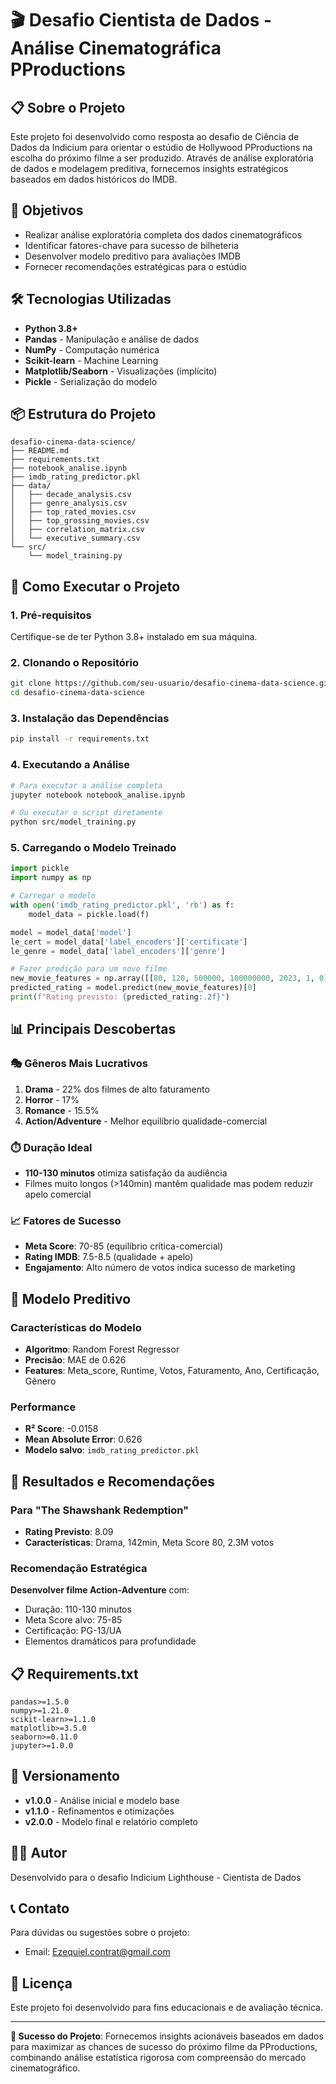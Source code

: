 # 🎬 Desafio Cientista de Dados - Análise Cinematográfica PProductions

## 📋 Sobre o Projeto

Este projeto foi desenvolvido como resposta ao desafio de Ciência de Dados da Indicium para orientar o estúdio de Hollywood PProductions na escolha do próximo filme a ser produzido. Através de análise exploratória de dados e modelagem preditiva, fornecemos insights estratégicos baseados em dados históricos do IMDB.

## 🎯 Objetivos

- Realizar análise exploratória completa dos dados cinematográficos
- Identificar fatores-chave para sucesso de bilheteria
- Desenvolver modelo preditivo para avaliações IMDB
- Fornecer recomendações estratégicas para o estúdio

## 🛠️ Tecnologias Utilizadas

- **Python 3.8+**
- **Pandas** - Manipulação e análise de dados
- **NumPy** - Computação numérica
- **Scikit-learn** - Machine Learning
- **Matplotlib/Seaborn** - Visualizações (implícito)
- **Pickle** - Serialização do modelo

## 📦 Estrutura do Projeto

```
desafio-cinema-data-science/
├── README.md
├── requirements.txt
├── notebook_analise.ipynb
├── imdb_rating_predictor.pkl
├── data/
│   ├── decade_analysis.csv
│   ├── genre_analysis.csv
│   ├── top_rated_movies.csv
│   ├── top_grossing_movies.csv
│   ├── correlation_matrix.csv
│   └── executive_summary.csv
└── src/
    └── model_training.py
```

## 🚀 Como Executar o Projeto

### 1. Pré-requisitos

Certifique-se de ter Python 3.8+ instalado em sua máquina.

### 2. Clonando o Repositório

```bash
git clone https://github.com/seu-usuario/desafio-cinema-data-science.git
cd desafio-cinema-data-science
```

### 3. Instalação das Dependências

```bash
pip install -r requirements.txt
```

### 4. Executando a Análise

```bash
# Para executar a análise completa
jupyter notebook notebook_analise.ipynb

# Ou executar o script diretamente
python src/model_training.py
```

### 5. Carregando o Modelo Treinado

```python
import pickle
import numpy as np

# Carregar o modelo
with open('imdb_rating_predictor.pkl', 'rb') as f:
    model_data = pickle.load(f)

model = model_data['model']
le_cert = model_data['label_encoders']['certificate']
le_genre = model_data['label_encoders']['genre']

# Fazer predição para um novo filme
new_movie_features = np.array([[80, 120, 500000, 100000000, 2023, 1, 0]])
predicted_rating = model.predict(new_movie_features)[0]
print(f"Rating previsto: {predicted_rating:.2f}")
```

## 📊 Principais Descobertas

### 🎭 Gêneros Mais Lucrativos
1. **Drama** - 22% dos filmes de alto faturamento
2. **Horror** - 17%
3. **Romance** - 15.5%
4. **Action/Adventure** - Melhor equilíbrio qualidade-comercial

### ⏱️ Duração Ideal
- **110-130 minutos** otimiza satisfação da audiência
- Filmes muito longos (>140min) mantêm qualidade mas podem reduzir apelo comercial

### 📈 Fatores de Sucesso
- **Meta Score**: 70-85 (equilíbrio crítica-comercial)
- **Rating IMDB**: 7.5-8.5 (qualidade + apelo)
- **Engajamento**: Alto número de votos indica sucesso de marketing

## 🤖 Modelo Preditivo

### Características do Modelo
- **Algoritmo**: Random Forest Regressor
- **Precisão**: MAE de 0.626
- **Features**: Meta_score, Runtime, Votos, Faturamento, Ano, Certificação, Gênero

### Performance
- **R² Score**: -0.0158
- **Mean Absolute Error**: 0.626
- **Modelo salvo**: `imdb_rating_predictor.pkl`

## 📝 Resultados e Recomendações

### Para "The Shawshank Redemption"
- **Rating Previsto**: 8.09
- **Características**: Drama, 142min, Meta Score 80, 2.3M votos

### Recomendação Estratégica
**Desenvolver filme Action-Adventure** com:
- Duração: 110-130 minutos
- Meta Score alvo: 75-85
- Certificação: PG-13/UA
- Elementos dramáticos para profundidade

## 📋 Requirements.txt

```
pandas>=1.5.0
numpy>=1.21.0
scikit-learn>=1.1.0
matplotlib>=3.5.0
seaborn>=0.11.0
jupyter>=1.0.0
```

## 🔄 Versionamento

- **v1.0.0** - Análise inicial e modelo base
- **v1.1.0** - Refinamentos e otimizações
- **v2.0.0** - Modelo final e relatório completo

## 👨‍💻 Autor

Desenvolvido para o desafio Indicium Lighthouse - Cientista de Dados

## 📞 Contato

Para dúvidas ou sugestões sobre o projeto:
- Email: Ezequiel.contrat@gmail.com

## 📄 Licença

Este projeto foi desenvolvido para fins educacionais e de avaliação técnica.

---

**🎯 Sucesso do Projeto**: Fornecemos insights acionáveis baseados em dados para maximizar as chances de sucesso do próximo filme da PProductions, combinando análise estatística rigorosa com compreensão do mercado cinematográfico.